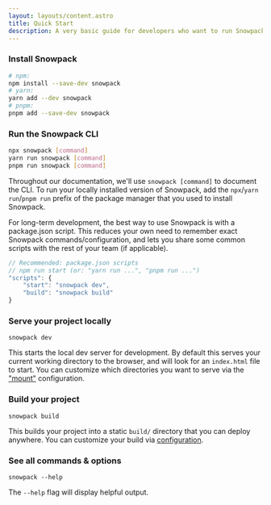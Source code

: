 ```yaml
---
layout: layouts/content.astro
title: Quick Start
description: A very basic guide for developers who want to run Snowpack as quickly as possible.
---
```


### Install Snowpack

```bash
# npm:
npm install --save-dev snowpack
# yarn:
yarn add --dev snowpack
# pnpm:
pnpm add --save-dev snowpack
```

### Run the Snowpack CLI

```bash
npx snowpack [command]
yarn run snowpack [command]
pnpm run snowpack [command]
```

Throughout our documentation, we'll use `snowpack [command]` to document the CLI. To run your locally installed version of Snowpack, add the `npx`/`yarn run`/`pnpm run` prefix of the package manager that you used to install Snowpack.

For long-term development, the best way to use Snowpack is with a package.json script. This reduces your own need to remember exact Snowpack commands/configuration, and lets you share some common scripts with the rest of your team (if applicable).

```js
// Recommended: package.json scripts
// npm run start (or: "yarn run ...", "pnpm run ...")
"scripts": {
    "start": "snowpack dev",
    "build": "snowpack build"
}
```

### Serve your project locally

```
snowpack dev
```

This starts the local dev server for development. By default this serves your current working directory to the browser, and will look for an `index.html` file to start. You can customize which directories you want to serve via the ["mount"](/reference/configuration) configuration.

### Build your project

```
snowpack build
```

This builds your project into a static `build/` directory that you can deploy anywhere. You can customize your build via [configuration](/reference/configuration).

### See all commands & options

```
snowpack --help
```

The `--help` flag will display helpful output.
